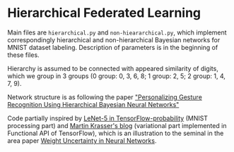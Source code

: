 # Hierarchical Federated Learning


Main files are ```hierarchical.py``` and ```non-hieararchical.py```, 
which implement correspondingly hierarchical and non-hierarchical Bayesian networks 
for MNIST dataset labeling. Description of parameters is in the beginning of these files.

Hierarchy is assumed to be connected with appeared similarity of digits, 
which we group in 3 groups (0 group: 0, 3, 6, 8; 1 group: 2, 5; 2 group: 1, 4, 7, 9).



Network structure is as following the paper 
["Personalizing Gesture Recognition Using Hierarchical Bayesian Neural Networks"](
https://openaccess.thecvf.com/content_cvpr_2017/papers/Joshi_Personalizing_Gesture_Recognition_CVPR_2017_paper.pdf)

Code partially inspired by [LeNet-5 in TensorFlow-probability](
https://github.com/tensorflow/probability/blob/master/tensorflow_probability/examples/bayesian_neural_network.py)
(MNIST processing part) and [Martin Krasser's blog](
http://krasserm.github.io/2019/03/14/bayesian-neural-networks/) (variational part implemented in Functional API of TensorFlow), which is an illustration to the 
seminal in the area paper [Weight Uncertainty in Neural Networks](
https://arxiv.org/abs/1505.05424).

